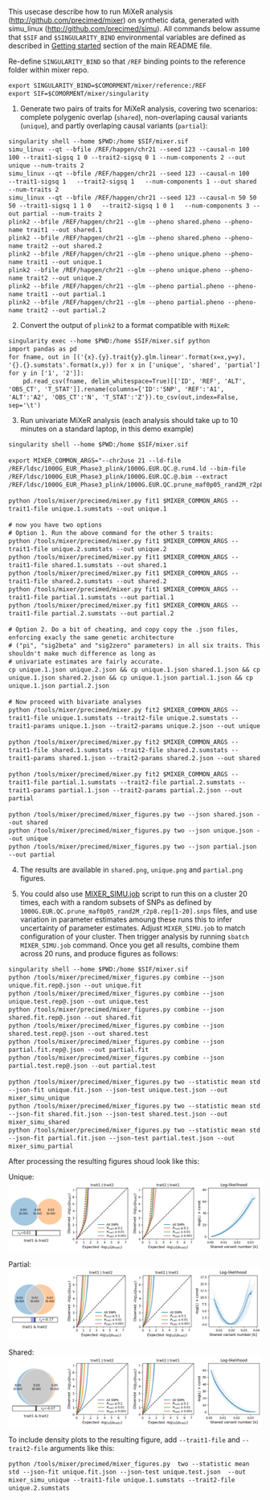 This usecase describe how to run MiXeR analysis (http://github.com/precimed/mixer) on synthetic data, generated with simu_linux (http://github.com/precimed/simu). All commands below assume that ``$SIF`` and ``$SINGULARITY_BIND`` environmental variables are defined as described in [Getting started](../README.md#getting-started) section of the main README file.

Re-define ``SINGULARITY_BIND`` so that ``/REF`` binding points to the reference folder within mixer repo.
```
export SINGULARITY_BIND=$COMORMENT/mixer/reference:/REF
export SIF=$COMORMENT/mixer/singularity
```

1. Generate two pairs of traits for MiXeR analysis, covering two scenarios: complete polygenic overlap (``shared``), non-overlaping causal variants (``unique``), and partly overlaping causal variants (``partial``):
```
singularity shell --home $PWD:/home $SIF/mixer.sif 
simu_linux --qt --bfile /REF/hapgen/chr21 --seed 123 --causal-n 100 100 --trait1-sigsq 1 0 --trait2-sigsq 0 1 --num-components 2 --out unique --num-traits 2
simu_linux --qt --bfile /REF/hapgen/chr21 --seed 123 --causal-n 100     --trait1-sigsq 1   --trait2-sigsq 1   --num-components 1 --out shared --num-traits 2
simu_linux --qt --bfile /REF/hapgen/chr21 --seed 123 --causal-n 50 50 50 --trait1-sigsq 1 1 0   --trait2-sigsq 1 0 1   --num-components 3 --out partial --num-traits 2
plink2 --bfile /REF/hapgen/chr21 --glm --pheno shared.pheno --pheno-name trait1 --out shared.1
plink2 --bfile /REF/hapgen/chr21 --glm --pheno shared.pheno --pheno-name trait2 --out shared.2
plink2 --bfile /REF/hapgen/chr21 --glm --pheno unique.pheno --pheno-name trait1 --out unique.1
plink2 --bfile /REF/hapgen/chr21 --glm --pheno unique.pheno --pheno-name trait2 --out unique.2
plink2 --bfile /REF/hapgen/chr21 --glm --pheno partial.pheno --pheno-name trait1 --out partial.1
plink2 --bfile /REF/hapgen/chr21 --glm --pheno partial.pheno --pheno-name trait2 --out partial.2
```

2. Convert the output of ``plink2`` to a format compatible with ``MiXeR``:
```
singularity exec --home $PWD:/home $SIF/mixer.sif python
import pandas as pd
for fname, out in [('{x}.{y}.trait{y}.glm.linear'.format(x=x,y=y), '{}.{}.sumstats'.format(x,y)) for x in ['unique', 'shared', 'partial'] for y in ['1', '2']]:
    pd.read_csv(fname, delim_whitespace=True)[['ID', 'REF', 'ALT', 'OBS_CT', 'T_STAT']].rename(columns={'ID':'SNP', 'REF':'A1', 'ALT':'A2', 'OBS_CT':'N', 'T_STAT':'Z'}).to_csv(out,index=False, sep='\t')
```

3. Run univariate MiXeR analysis (each analysis should take up to 10 minutes on a standard laptop, in this demo example)

```
singularity shell --home $PWD:/home $SIF/mixer.sif

export MIXER_COMMON_ARGS="--chr2use 21 --ld-file /REF/ldsc/1000G_EUR_Phase3_plink/1000G.EUR.QC.@.run4.ld --bim-file /REF/ldsc/1000G_EUR_Phase3_plink/1000G.EUR.QC.@.bim --extract /REF/ldsc/1000G_EUR_Phase3_plink/1000G.EUR.QC.prune_maf0p05_rand2M_r2p8.rep1.snps"

python /tools/mixer/precimed/mixer.py fit1 $MIXER_COMMON_ARGS --trait1-file unique.1.sumstats --out unique.1

# now you have two options
# Option 1. Run the above command for the other 5 traits:
python /tools/mixer/precimed/mixer.py fit1 $MIXER_COMMON_ARGS --trait1-file unique.2.sumstats --out unique.2
python /tools/mixer/precimed/mixer.py fit1 $MIXER_COMMON_ARGS --trait1-file shared.1.sumstats --out shared.1
python /tools/mixer/precimed/mixer.py fit1 $MIXER_COMMON_ARGS --trait1-file shared.2.sumstats --out shared.2
python /tools/mixer/precimed/mixer.py fit1 $MIXER_COMMON_ARGS --trait1-file partial.1.sumstats --out partial.1
python /tools/mixer/precimed/mixer.py fit1 $MIXER_COMMON_ARGS --trait1-file partial.2.sumstats --out partial.2

# Option 2. Do a bit of cheating, and copy copy the .json files, enforcing exacly the same genetic architecture 
# ("pi", "sig2beta" and "sig2zero" parameters) in all six traits. This shouldn't make much difference as long as 
# univariate estimates are fairly accurate.
cp unique.1.json unique.2.json && cp unique.1.json shared.1.json && cp unique.1.json shared.2.json && cp unique.1.json partial.1.json && cp unique.1.json partial.2.json

# Now proceed with bivariate analyses
python /tools/mixer/precimed/mixer.py fit2 $MIXER_COMMON_ARGS --trait1-file unique.1.sumstats --trait2-file unique.2.sumstats --trait1-params unique.1.json --trait2-params unique.2.json --out unique

python /tools/mixer/precimed/mixer.py fit2 $MIXER_COMMON_ARGS --trait1-file shared.1.sumstats --trait2-file shared.2.sumstats --trait1-params shared.1.json --trait2-params shared.2.json --out shared

python /tools/mixer/precimed/mixer.py fit2 $MIXER_COMMON_ARGS --trait1-file partial.1.sumstats --trait2-file partial.2.sumstats --trait1-params partial.1.json --trait2-params partial.2.json --out partial

python /tools/mixer/precimed/mixer_figures.py two --json shared.json --out shared
python /tools/mixer/precimed/mixer_figures.py two --json unique.json --out unique
python /tools/mixer/precimed/mixer_figures.py two --json partial.json --out partial
```

4. The results are available in ``shared.png``, ``unique.png`` and ``partial.png`` figures.

5. You could also use [MIXER_SIMU.job](mixer_simu/MIXER_SIMU.job) script to run this on a cluster 20 times, 
each with a random subsets of SNPs as defined by ``1000G.EUR.QC.prune_maf0p05_rand2M_r2p8.rep[1-20].snps`` files, 
and use variation in parameter estimates amoung these runs this to infer uncertainty of parameter estimates.
Adjust ``MIXER_SIMU.job`` to match configuration of your cluster. Then trigger analysis by running ``sbatch MIXER_SIMU.job`` command.
Once you get all results, combine them across 20 runs, and produce figures as follows:

```
singularity shell --home $PWD:/home $SIF/mixer.sif
python /tools/mixer/precimed/mixer_figures.py combine --json unique.fit.rep@.json --out unique.fit
python /tools/mixer/precimed/mixer_figures.py combine --json unique.test.rep@.json --out unique.test
python /tools/mixer/precimed/mixer_figures.py combine --json shared.fit.rep@.json --out shared.fit
python /tools/mixer/precimed/mixer_figures.py combine --json shared.test.rep@.json --out shared.test
python /tools/mixer/precimed/mixer_figures.py combine --json partial.fit.rep@.json --out partial.fit
python /tools/mixer/precimed/mixer_figures.py combine --json partial.test.rep@.json --out partial.test

python /tools/mixer/precimed/mixer_figures.py two --statistic mean std --json-fit unique.fit.json --json-test unique.test.json --out mixer_simu_unique
python /tools/mixer/precimed/mixer_figures.py two --statistic mean std --json-fit shared.fit.json --json-test shared.test.json --out mixer_simu_shared
python /tools/mixer/precimed/mixer_figures.py two --statistic mean std --json-fit partial.fit.json --json-test partial.test.json --out mixer_simu_partial
```
After processing the resulting figures shoud look like this:

Unique:
![mixer_simu_unique.png](https://raw.githubusercontent.com/comorment/containers/main/usecases/mixer_simu/mixer_simu_unique.png)

Partial:
![mixer_simu_partial.png](https://raw.githubusercontent.com/comorment/containers/main/usecases/mixer_simu/mixer_simu_partial.png)

Shared:
![mixer_simu_shared.png](https://raw.githubusercontent.com/comorment/containers/main/usecases/mixer_simu/mixer_simu_shared.png)

To include density plots to the resulting figure, add ``--trait1-file`` and ``--trait2-file`` arguments like this:
```
python /tools/mixer/precimed/mixer_figures.py  two --statistic mean std --json-fit unique.fit.json --json-test unique.test.json  --out mixer_simu_unique --trait1-file unique.1.sumstats --trait2-file unique.2.sumstats
```
